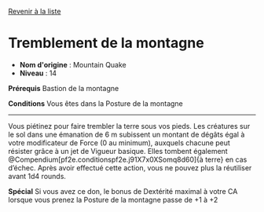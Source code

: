 [Revenir à la liste](list.md)

# Tremblement de la montagne

 * **Nom d'origine** : Mountain Quake
 * **Niveau** : 14


<p><strong>Prérequis</strong> Bastion de la montagne</p>
<p><strong>Conditions</strong> Vous êtes dans la Posture de la montagne</p>
<hr>
<p>Vous piétinez pour faire trembler la terre sous vos pieds. Les créatures sur le sol dans une émanation de 6 m subissent un montant de dégâts égal à votre modificateur de Force (0 au minimum), auxquels chacune peut résister grâce à un jet de Vigueur basique. Elles tombent également @Compendium[pf2e.conditionspf2e.j91X7x0XSomq8d60]{à terre} en cas d’échec. Après avoir effectué cette action, vous ne pouvez plus la réutiliser avant 1d4 rounds.</p>
<p><strong>Spécial</strong> Si vous avez ce don, le bonus de Dextérité maximal à votre CA lorsque vous prenez la Posture de la montagne passe de +1 à +2</p>